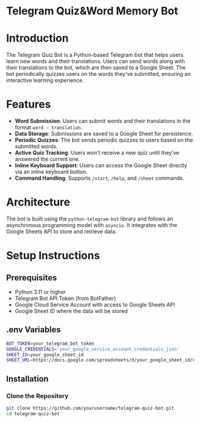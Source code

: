 # Telegram Quiz&Word Memory Bot 


# Introduction
The Telegram Quiz Bot is a Python-based Telegram bot that helps users learn new words and their translations. Users can send words along with their translations to the bot, which are then saved to a Google Sheet. The bot periodically quizzes users on the words they've submitted, ensuring an interactive learning experience.

# Features
- **Word Submission**: Users can submit words and their translations in the format `word - translation`.
- **Data Storage**: Submissions are saved to a Google Sheet for persistence.
- **Periodic Quizzes**: The bot sends periodic quizzes to users based on the submitted words.
- **Active Quiz Tracking**: Users won't receive a new quiz until they've answered the current one.
- **Inline Keyboard Support**: Users can access the Google Sheet directly via an inline keyboard button.
- **Command Handling**: Supports `/start`, `/help`, and `/sheet` commands.

# Architecture
The bot is built using the `python-telegram-bot` library and follows an asynchronous programming model with `asyncio`. It integrates with the Google Sheets API to store and retrieve data.

# Setup Instructions

## Prerequisites
- Python 3.11 or higher
- Telegram Bot API Token (from BotFather)
- Google Cloud Service Account with access to Google Sheets API
- Google Sheet ID where the data will be stored

## .env Variables
```bash
BOT_TOKEN=your_telegram_bot_token
GOOGLE_CREDENTIALS='your_google_service_account_credentials_json'
SHEET_ID=your_google_sheet_id
SHEET_URL=https://docs.google.com/spreadsheets/d/your_google_sheet_id/edit#gid=0
```

## Installation

### Clone the Repository
```bash
git clone https://github.com/yourusername/telegram-quiz-bot.git
cd telegram-quiz-bot
